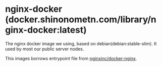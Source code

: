 # nginx-docker (docker.shinonometn.com/library/nginx-docker:latest)

The nginx docker image we using, based on debian(debian:stable-slim). It used by most our public server nodes.

This images borrows entrypoint file from [nginxinc/docker-nginx](https://github.com/nginxinc/docker-nginx).

